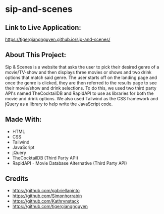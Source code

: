 # sip-and-scenes

## Link to Live Application:
https://tigergiangnguyen.github.io/sip-and-scenes/

## About This Project:
Sip & Scenes is a website that asks the user to pick their desired genre of a movie/TV-show and then displays three movies or shows and two drink options that match said genre. The user starts off on the landing page and once the genre is clicked, they are then referred to the results page to see their movie/show and drink selections. To do this, we used two third party API's named TheCocktailDB and RapidAPI to use as libraries for both the movie and drink options. We also used Tailwind as the CSS framework and jQuery as a library to help write the JavaScript code. 


## Made With:
- HTML
- CSS
- Tailwind
- JavaScript
- jQuery
- TheCocktailDB (Third Party API)
- RapidAPI - Movie Database Alternative (Third Party API)

## Credits
 - https://github.com/gabriellapinto
 - https://github.com/Simonhorrabin
 - https://github.com/Kathrynstack
 - https://github.com/tigergiangnguyen
